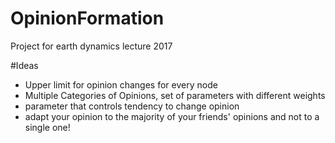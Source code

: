 # OpinionFormation
Project for earth dynamics lecture 2017

#Ideas
- Upper limit for opinion changes for every node
- Multiple Categories of Opinions, set of parameters with different weights
- parameter that controls tendency to change opinion
- adapt your opinion to the majority of your friends' opinions and not to a single one!
